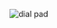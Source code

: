
![dial pad](https://user-images.githubusercontent.com/96682275/148691537-5fba9c27-fcd6-4ea7-9195-663507653140.jpg)

